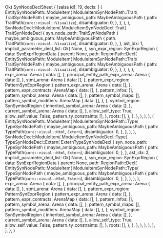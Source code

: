 Ok(
    SynNodeDeclSheet {
        [salsa id]: 19,
        decls: [
            (
                EntitySynNodePath::ModuleItem(
                    ModuleItemSynNodePath::Trait(
                        TraitSynNodePath {
                            maybe_ambiguous_path: MaybeAmbiguousPath {
                                path: TraitPath(`core::visual::Visualize`),
                                disambiguator: 0,
                            },
                        },
                    ),
                ),
                SynNodeDecl::ModuleItem(
                    ModuleItemSynNodeDecl::Trait(
                        TraitSynNodeDecl {
                            syn_node_path: TraitSynNodePath {
                                maybe_ambiguous_path: MaybeAmbiguousPath {
                                    path: TraitPath(`core::visual::Visualize`),
                                    disambiguator: 0,
                                },
                            },
                            ast_idx: 1,
                            implicit_parameter_decl_list: Ok(
                                None,
                            ),
                            syn_expr_region: SynExprRegion {
                                data: SynExprRegionData {
                                    parent: None,
                                    path: RegionPath::Decl(
                                        EntitySynNodePath::ModuleItem(
                                            ModuleItemSynNodePath::Trait(
                                                TraitSynNodePath {
                                                    maybe_ambiguous_path: MaybeAmbiguousPath {
                                                        path: TraitPath(`core::visual::Visualize`),
                                                        disambiguator: 0,
                                                    },
                                                },
                                            ),
                                        ),
                                    ),
                                    expr_arena: Arena {
                                        data: [],
                                    },
                                    principal_entity_path_expr_arena: Arena {
                                        data: [],
                                    },
                                    stmt_arena: Arena {
                                        data: [],
                                    },
                                    pattern_expr_region: PatternSynExprRegion {
                                        pattern_expr_arena: Arena {
                                            data: [],
                                        },
                                        pattern_expr_contracts: ArenaMap {
                                            data: [],
                                        },
                                        pattern_infos: [],
                                        pattern_symbol_arena: Arena {
                                            data: [],
                                        },
                                        pattern_symbol_maps: [],
                                        pattern_symbol_modifiers: ArenaMap {
                                            data: [],
                                        },
                                    },
                                    symbol_region: SynSymbolRegion {
                                        inherited_symbol_arena: Arena {
                                            data: [],
                                        },
                                        current_symbol_arena: Arena {
                                            data: [],
                                        },
                                        allow_self_type: True,
                                        allow_self_value: False,
                                        pattern_ty_constraints: [],
                                    },
                                    roots: [],
                                },
                            },
                        },
                    ),
                ),
            ),
            (
                EntitySynNodePath::ModuleItem(
                    ModuleItemSynNodePath::Type(
                        TypeSynNodePath {
                            maybe_ambiguous_path: MaybeAmbiguousPath {
                                path: TypePath(`core::visual::Html`, `Extern`),
                                disambiguator: 0,
                            },
                        },
                    ),
                ),
                SynNodeDecl::ModuleItem(
                    ModuleItemSynNodeDecl::Type(
                        TypeSynNodeDecl::Extern(
                            ExternTypeSynNodeDecl {
                                syn_node_path: TypeSynNodePath {
                                    maybe_ambiguous_path: MaybeAmbiguousPath {
                                        path: TypePath(`core::visual::Html`, `Extern`),
                                        disambiguator: 0,
                                    },
                                },
                                ast_idx: 2,
                                implicit_parameter_decl_list: Ok(
                                    None,
                                ),
                                syn_expr_region: SynExprRegion {
                                    data: SynExprRegionData {
                                        parent: None,
                                        path: RegionPath::Decl(
                                            EntitySynNodePath::ModuleItem(
                                                ModuleItemSynNodePath::Type(
                                                    TypeSynNodePath {
                                                        maybe_ambiguous_path: MaybeAmbiguousPath {
                                                            path: TypePath(`core::visual::Html`, `Extern`),
                                                            disambiguator: 0,
                                                        },
                                                    },
                                                ),
                                            ),
                                        ),
                                        expr_arena: Arena {
                                            data: [],
                                        },
                                        principal_entity_path_expr_arena: Arena {
                                            data: [],
                                        },
                                        stmt_arena: Arena {
                                            data: [],
                                        },
                                        pattern_expr_region: PatternSynExprRegion {
                                            pattern_expr_arena: Arena {
                                                data: [],
                                            },
                                            pattern_expr_contracts: ArenaMap {
                                                data: [],
                                            },
                                            pattern_infos: [],
                                            pattern_symbol_arena: Arena {
                                                data: [],
                                            },
                                            pattern_symbol_maps: [],
                                            pattern_symbol_modifiers: ArenaMap {
                                                data: [],
                                            },
                                        },
                                        symbol_region: SynSymbolRegion {
                                            inherited_symbol_arena: Arena {
                                                data: [],
                                            },
                                            current_symbol_arena: Arena {
                                                data: [],
                                            },
                                            allow_self_type: True,
                                            allow_self_value: False,
                                            pattern_ty_constraints: [],
                                        },
                                        roots: [],
                                    },
                                },
                            },
                        ),
                    ),
                ),
            ),
        ],
    },
)